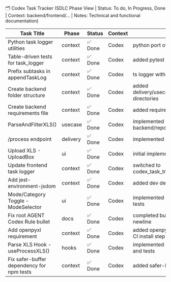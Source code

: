 🗂️ Codex Task Tracker (SDLC Phase View | Status: To do, In Progress, Done | Context: backend/frontend/... | Notes: Technical and functional documentation)


| **Task Title**                    | **Phase**                   | **Status** | **Context** | **Notes** | **Created** | **Updated** |
| --------------------------------- | --------------------------- | ---------- | ----------- | -------------------------------------------------------------- | ---------- | --------- |
| Python task logger utilities | context                   | ✅ Done        | Codex       | python port of go utilities | 2025-07-10 | 2025-07-10 |
| Table-driven tests for task_logger | context                   | ✅ Done        | Codex       | added pytest table-driven tests | 2025-07-10 | 2025-07-10 |
| Prefix subtasks in appendTaskLog | context                   | ✅ Done        | Codex       | ts logger with parentTaskName | 2025-07-10 | 2025-07-10 |
| Create backend folder structure | context                   | ✅ Done        | Codex       | added delivery/usecase/repository directories | 2025-07-10 | 2025-07-10 |
| Create backend requirements file | context                   | ✅ Done        | Codex       | added requirements.txt and docs | 2025-07-10 | 2025-07-10 |
| ParseAndFilterXLS()       | usecase                   | ✅ Done        | Codex       | implemented parser in backend/repository/xls_parser.py | 2025-07-10 | 2025-07-10 |
| /process endpoint         | delivery                  | ✅ Done        | Codex       | implemented FastAPI route | 2025-07-10 | 2025-07-10 |
| Upload XLS - UploadBox    | ui                        | ✅ Done        | Codex       | initial implementation | 2025-07-11 | 2025-07-11 |
| Update frontend task logger | context                   | ✅ Done        | Codex       | switched to codex_task_tracker.md | 2025-07-11 | 2025-07-11 |
| Add jest-environment-jsdom | context                   | ✅ Done        | Codex       | added dev dependency | 2025-07-11 | 2025-07-11 |
| Mode/Category Toggle - ModeSelector | ui                        | ✅ Done        | Codex       | implemented ModeSelector with tests | 2025-07-11 | 2025-07-11 |
| Fix root AGENT Codex Rule bullet | docs | ✅ Done        | Codex       | completed bullet text and newline | 2025-07-11 | 2025-07-11 |
| Add openpyxl requirement  | context                   | ✅ Done        | Codex       | added openpyxl dependency and CI install step | 2025-07-11 | 2025-07-11 |
| Parse XLS Hook - useProcessXLS() | hooks                     | ✅ Done        | Codex       | implemented useProcessXLS and tests | 2025-07-11 | 2025-07-11 |
| Fix safer-buffer dependency for npm tests | context                   | ✅ Done        | Codex       | added safer-buffer dependency | 2025-07-11 | 2025-07-11 |
